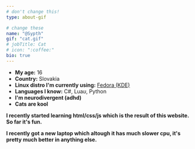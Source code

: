 ```yaml
---
# don't change this!
type: about-gif

# change these
name: "@Sypth"
gif: "cat.gif"
# jobTitle: Cat
# icon: ":coffee:"
bio: true
---
```


- **My age:** 16
- **Country:** Slovakia
- **Linux distro I'm currently using:** [Fedora (KDE)](/rice-video "Click to see rice")
- **Languages I know:** C#, Lua*u*, Python
- **I'm neurodivergent (adhd)**
- **Cats are kool**

**I recently started learning html/css/js which is the result of this website. So far it's fun.**

**I recently got a new laptop which altough it has much slower cpu, it's pretty much better in anything else.**